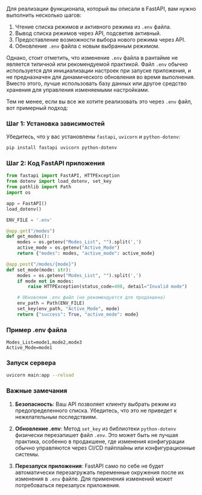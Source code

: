 Для реализации функционала, который вы описали в FastAPI, вам нужно выполнить несколько шагов:

1. Чтение списка режимов и активного режима из `.env` файла.
2. Вывод списка режимов через API, подсветив активный.
3. Предоставление возможности выбора нового режима через API.
4. Обновление `.env` файла с новым выбранным режимом.

Однако, стоит отметить, что изменение `.env` файла в рантайме не является типичной или рекомендуемой практикой. Файл `.env` обычно используется для инициализации настроек при запуске приложения, и не предназначен для динамического обновления во время выполнения. Вместо этого, лучше использовать базу данных или другое средство хранения для управления изменяемыми настройками.

Тем не менее, если вы все же хотите реализовать это через `.env` файл, вот примерный подход:

### Шаг 1: Установка зависимостей

Убедитесь, что у вас установлены `fastapi`, `uvicorn` и `python-dotenv`:

```bash
pip install fastapi uvicorn python-dotenv
```

### Шаг 2: Код FastAPI приложения

```python
from fastapi import FastAPI, HTTPException
from dotenv import load_dotenv, set_key
from pathlib import Path
import os

app = FastAPI()
load_dotenv()

ENV_FILE = '.env'

@app.get("/modes")
def get_modes():
    modes = os.getenv("Modes_List", "").split(',')
    active_mode = os.getenv("Active_Mode")
    return {"modes": modes, "active_mode": active_mode}

@app.post("/modes/{mode}")
def set_mode(mode: str):
    modes = os.getenv("Modes_List", "").split(',')
    if mode not in modes:
        raise HTTPException(status_code=400, detail="Invalid mode")

    # Обновляем .env файл (не рекомендуется для продакшена)
    env_path = Path(ENV_FILE)
    set_key(env_path, "Active_Mode", mode)
    return {"success": True, "active_mode": mode}
```

### Пример .env файла

```
Modes_List=mode1,mode2,mode3
Active_Mode=mode1
```

### Запуск сервера

```bash
uvicorn main:app --reload
```

### Важные замечания

1. **Безопасность**: Ваш API позволяет клиенту выбрать режим из предопределенного списка. Убедитесь, что это не приведет к нежелательным последствиям.

2. **Обновление .env**: Метод `set_key` из библиотеки `python-dotenv` физически перезапишет файл `.env`. Это может быть не лучшая практика, особенно в продакшене, где изменения конфигурации обычно управляются через CI/CD пайплайны или конфигурационные системы.

3. **Перезапуск приложения**: FastAPI само по себе не будет автоматически перезагружать переменные окружения после их изменения в `.env` файле. Для применения изменений может потребоваться перезапуск приложения.
